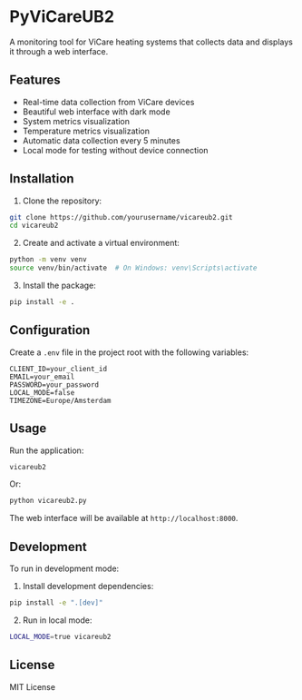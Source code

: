 # PyViCareUB2

A monitoring tool for ViCare heating systems that collects data and displays it through a web interface.

## Features

- Real-time data collection from ViCare devices
- Beautiful web interface with dark mode
- System metrics visualization
- Temperature metrics visualization
- Automatic data collection every 5 minutes
- Local mode for testing without device connection

## Installation

1. Clone the repository:
```bash
git clone https://github.com/yourusername/vicareub2.git
cd vicareub2
```

2. Create and activate a virtual environment:
```bash
python -m venv venv
source venv/bin/activate  # On Windows: venv\Scripts\activate
```

3. Install the package:
```bash
pip install -e .
```

## Configuration

Create a `.env` file in the project root with the following variables:

```
CLIENT_ID=your_client_id
EMAIL=your_email
PASSWORD=your_password
LOCAL_MODE=false
TIMEZONE=Europe/Amsterdam
```

## Usage

Run the application:
```bash
vicareub2
```

Or:
```bash
python vicareub2.py
```

The web interface will be available at `http://localhost:8000`.

## Development

To run in development mode:

1. Install development dependencies:
```bash
pip install -e ".[dev]"
```

2. Run in local mode:
```bash
LOCAL_MODE=true vicareub2
```

## License

MIT License 